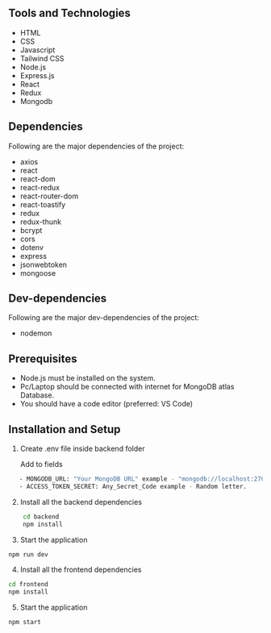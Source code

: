 ## Tools and Technologies

- HTML
- CSS
- Javascript
- Tailwind CSS
- Node.js
- Express.js
- React
- Redux
- Mongodb

## Dependencies

Following are the major dependencies of the project:

- axios
- react
- react-dom
- react-redux
- react-router-dom
- react-toastify
- redux
- redux-thunk
- bcrypt
- cors
- dotenv
- express
- jsonwebtoken
- mongoose

## Dev-dependencies

Following are the major dev-dependencies of the project:

- nodemon

## Prerequisites

- Node.js must be installed on the system.
- Pc/Laptop should be connected with internet for MongoDB atlas Database.
- You should have a code editor (preferred: VS Code)

## Installation and Setup

1. Create .env file inside backend folder

   Add to fields

```bash
   - MONGODB_URL: "Your MongoDB URL" example - "mongodb://localhost:27017/your_databse_name"
   - ACCESS_TOKEN_SECRET: Any_Secret_Code example - Random letter.
```

2. Install all the backend dependencies

```bash
    cd backend
    npm install
```

3. Start the application

```bash
npm run dev
```

4. Install all the frontend dependencies

```bash
cd frontend
npm install
```

5. Start the application

```bash
npm start
```

